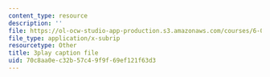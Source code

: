 ```yaml
---
content_type: resource
description: ''
file: https://ol-ocw-studio-app-production.s3.amazonaws.com/courses/6-042j-mathematics-for-computer-science-spring-2015/70c8aa0ec32b57c49f9f69ef121f63d3_TeRYL7kkhqs.vtt
file_type: application/x-subrip
resourcetype: Other
title: 3play caption file
uid: 70c8aa0e-c32b-57c4-9f9f-69ef121f63d3
---
```

